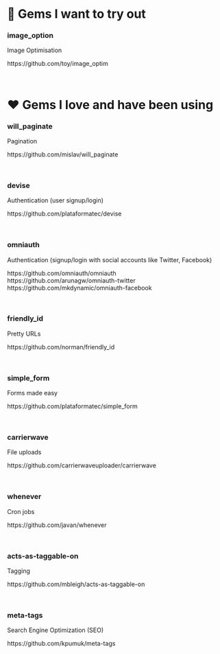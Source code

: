 <h1>🤔 Gems I want to try out</h1>
<h3>image_option</h3>
<p>Image Optimisation</p>
<p>https://github.com/toy/image_optim</p>

<br>
<h1>❤️ Gems I love and have been using</h1>

<h3>will_paginate</h3>
<p>Pagination</p>
<p>https://github.com/mislav/will_paginate</p>

<br>

<h3>devise</h3>
<p>Authentication (user signup/login)</p>
<p>https://github.com/plataformatec/devise</p>

<br>

<h3>omniauth</h3>
<p>Authentication (signup/login with social accounts like Twitter, Facebook)</p>
<p>https://github.com/omniauth/omniauth <br>
https://github.com/arunagw/omniauth-twitter <br>
https://github.com/mkdynamic/omniauth-facebook</p>

<br>

<h3>friendly_id</h3>
<p>Pretty URLs</p>
<p>https://github.com/norman/friendly_id</p>

<br>

<h3>simple_form</h3>
<p>Forms made easy</p>
<p>https://github.com/plataformatec/simple_form</p>

<br>

<h3>carrierwave</h3>
<p>File uploads</p>
<p>https://github.com/carrierwaveuploader/carrierwave</p>

<br>

<h3>whenever</h3>
<p>Cron jobs</p>
<p>https://github.com/javan/whenever</p>

<br>

<h3>acts-as-taggable-on</h3>
<p>Tagging</p>
<p>https://github.com/mbleigh/acts-as-taggable-on</p>

<br>

<h3>meta-tags</h3>
<p>Search Engine Optimization (SEO)</p>
<p>https://github.com/kpumuk/meta-tags</p>

